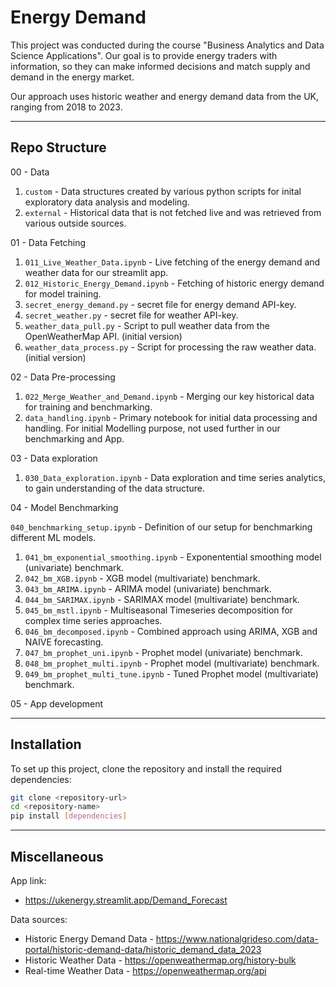 # Energy Demand

This project was conducted during the course "Business Analytics and Data Science Applications". 
Our goal is to provide energy traders with information, so they can make informed decisions and match supply and demand in the energy market. 

Our approach uses historic weather and energy demand data from the UK, ranging from 2018 to 2023. 

---

## Repo Structure

00 - Data
  1.  `custom` - Data structures created by various python scripts for inital exploratory data analysis and modeling.
  2.  `external` - Historical data that is not fetched live and was retrieved from various outside sources. 


01 - Data Fetching
  1.  `011_Live_Weather_Data.ipynb` - Live fetching of the energy demand and weather data for our streamlit app.
  2.  `012_Historic_Energy_Demand.ipynb` - Fetching of historic energy demand for model training. 
  3.  `secret_energy_demand.py` - secret file for energy demand API-key.
  4.  `secret_weather.py` - secret file for weather API-key.
  5.  `weather_data_pull.py` - Script to pull weather data from the OpenWeatherMap API. (initial version)
  6.  `weather_data_process.py` - Script for processing the raw weather data. (initial version)

02 - Data Pre-processing
  1. `022_Merge_Weather_and_Demand.ipynb` - Merging our key historical data for training and benchmarking.
  2. `data_handling.ipynb` - Primary notebook for initial data processing and handling. For initial Modelling purpose, not used further in our benchmarking and App.

03 - Data exploration
  1. `030_Data_exploration.ipynb` - Data exploration and time series analytics, to gain understanding of the data structure.

04 - Model Benchmarking

`040_benchmarking_setup.ipynb` - Definition of our setup for benchmarking different ML models. 
  1. `041_bm_exponential_smoothing.ipynb` - Exponentential smoothing model (univariate) benchmark.
  2. `042_bm_XGB.ipynb` - XGB model (multivariate) benchmark. 
  3. `043_bm_ARIMA.ipynb` - ARIMA model (univariate) benchmark. 
  4. `044_bm_SARIMAX.ipynb` - SARIMAX model (multivariate) benchmark.
  5. `045_bm_mstl.ipynb` - Multiseasonal Timeseries decomposition for complex time series approaches.
  6. `046_bm_decomposed.ipynb` - Combined approach using ARIMA, XGB and NAIVE forecasting. 
  7. `047_bm_prophet_uni.ipynb` - Prophet model (univariate) benchmark. 
  8. `048_bm_prophet_multi.ipynb` - Prophet model (multivariate) benchmark.
  9. `049_bm_prophet_multi_tune.ipynb` - Tuned Prophet model (multivariate) benchmark.

05 - App development

---

## Installation
To set up this project, clone the repository and install the required dependencies:
```bash
git clone <repository-url>
cd <repository-name>
pip install [dependencies]
```

---

## Miscellaneous 

App link:
- https://ukenergy.streamlit.app/Demand_Forecast 

Data sources:
- Historic Energy Demand Data - https://www.nationalgrideso.com/data-portal/historic-demand-data/historic_demand_data_2023
- Historic Weather Data - https://openweathermap.org/history-bulk
- Real-time Weather Data - https://openweathermap.org/api

